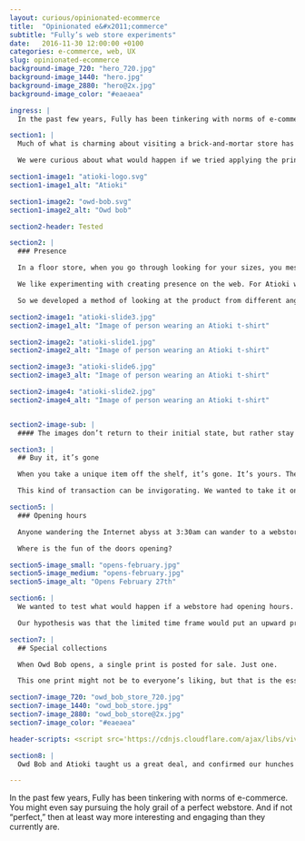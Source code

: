 ```yaml
---
layout: curious/opinionated-ecommerce
title:  "Opinionated e&#x2011;commerce"
subtitle: "Fully’s web store experiments"
date:   2016-11-30 12:00:00 +0100
categories: e-commerce, web, UX
slug: opinionated-ecommerce
background-image_720: "hero_720.jpg"
background-image_1440: "hero.jpg"
background-image_2880: "hero@2x.jpg"
background-image_color: "#eaeaea"

ingress: |
  In the past few years, Fully has been tinkering with norms of e-commerce. You might even say pursuing the holy grail of a perfect webstore. And if not “perfect,” then at least way more interesting and engaging than they currently are.

section1: |
  Much of what is charming about visiting a brick-and-mortar store has been lost in the translation to the web. When we started looking at it with design eyes, we found online shopping was unsatisfying for a host of reasons. 

  We were curious about what would happen if we tried applying the principles of an in-real-life store to one on the web. With our two webstore experiments, Owd Bob and Atioki, we tested a few of these principles.  

section1-image1: "atioki-logo.svg"
section1-image1_alt: "Atioki"

section1-image2: "owd-bob.svg"
section1-image2_alt: "Owd bob"

section2-header: Tested

section2: |
  ### Presence

  In a floor store, when you go through looking for your sizes, you mess things up a bit. Your presence creates a change in the environment. 

  We like experimenting with creating presence on the web. For Atioki we sought to digitally mimic this “mess,” but in a way that was integrated with the function and purpose of the shopping experience. 

  So we developed a method of looking at the product from different angles with a kind of hover-triggered slide effect: 

section2-image1: "atioki-slide3.jpg"
section2-image1_alt: "Image of person wearing an Atioki t-shirt"

section2-image2: "atioki-slide1.jpg"
section2-image2_alt: "Image of person wearing an Atioki t-shirt"

section2-image3: "atioki-slide6.jpg"
section2-image3_alt: "Image of person wearing an Atioki t-shirt"

section2-image4: "atioki-slide2.jpg"
section2-image4_alt: "Image of person wearing an Atioki t-shirt"


section2-image-sub: |
  #### The images don’t return to their initial state, but rather stay as you left them. This provides the feeling and visual effect of ruffling the products and creating a ripple in the webstore. 

section3: |
  ## Buy it, it’s gone 

  When you take a unique item off the shelf, it’s gone. It’s yours. The next person can’t have it.   

  This kind of transaction can be invigorating. We wanted to take it one step further in Atioki by leaving a trace. When you revisit the store, the item you purchased will be overlaid with grey. It’s your conquest. Others can see it, but they will never have it. 

section5: |
  ### Opening hours

  Anyone wandering the Internet abyss at 3:30am can wander to a webstore and make purchases. But it can feel as eerie and stale as wandering a department store at the same hour. 

  Where is the fun of the doors opening?  

section5-image_small: "opens-february.jpg"
section5-image_medium: "opens-february.jpg"
section5-image_alt: "Opens February 27th"

section6: |
  We wanted to test what would happen if a webstore had opening hours. So we created Sweden’s most elusive print store ([Owd Bob](https://owdbob.com)), which is only open for 48-hour periods at a time.  

  Our hypothesis was that the limited time frame would put an upward pressure on sales. This turned out to be accurate. The artists we collaborated with reported they had sold more prints in 2 days than on any other webstore over a period of years. 

section7: |
  ## Special collections 

  When Owd Bob opens, a single print is posted for sale. Just one.  

  This one print might not be to everyone’s liking, but that is the essence of opinionated design. We wanted to see how such an opinionated choice would play out, in an era where Quantity ostensibly reigns supreme. 

section7-image_720: "owd_bob_store_720.jpg"
section7-image_1440: "owd_bob_store.jpg"
section7-image_2880: "owd_bob_store@2x.jpg"
section7-image_color: "#eaeaea"

header-scripts: <script src='https://cdnjs.cloudflare.com/ajax/libs/vivus/0.4.1/vivus.min.js'></script>

section8: | 
  Owd Bob and Atioki taught us a great deal, and confirmed our hunches that people are craving different modes of online shopping. There’s so much reimagining that could be done in this realm, and we have a lot more open-ended ideas we’d like to test. Alas, these will have to wait for a future Fully lab or, even more ideally, a groovy client will come along with the desire to do e-commerce in a new way. In that case, let the wild rumpus start.

---
```


In the past few years, Fully has been tinkering with norms of e-commerce. You might even say pursuing the holy grail of a perfect webstore. And if not “perfect,” then at least way more interesting and engaging than they currently are.
